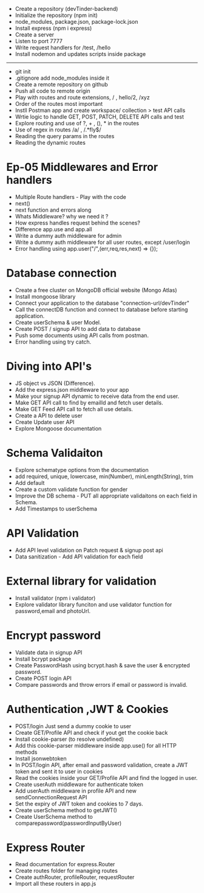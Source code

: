 - Create a repository (devTinder-backend)
- Initialize the repository (npm init)
- node_modules, package.json, package-lock.json
- Install express (npm i express)
- Create a server
- Listen to port 7777
- Write request handlers for /test, /hello
- Install nodemon and updates scripts inside package

--------
- git init
- .gitignore add node_modules inside it
- Create a remote repository on github
- Push all code to remote origin
- Play with routes and route extensions, / , hello/2, /xyz
- Order of the routes most important
- Instll Postman app and create workspace/ collection > test API calls
- Wrtie logic to handle GET, POST, PATCH, DELETE API calls and test
- Explore routing and use of ?, + , (), * in the routes
- Use of regex in routes /a/ , /.*fly$/
- Reading the query params in the routes
- Reading the dynamic routes

 # Ep-05 Middlewares and Error handlers
 - Multiple Route handlers - Play with the code
 - next()
 - next function and errors along 
 - Whats Middleware? why we need it ?
 - How express handles request behind the scenes?
 - Difference app.use and app.all
 - Write a dummy auth middleware for admin
 - Write a dummy auth middleware for all user routes, except /user/login
 - Error handling using app.user("/",(err,req,res,next) => {});

 # Database connection
 - Create a free cluster on MongoDB official website (Mongo Atlas)
 - Install mongoose library 
 - Connect your application to the database "connection-url/devTinder"
 - Call the connectDB function and connect to database before starting application.
 - Create userSchema & user Model.
 - Create POST / signup API to add data to database
 - Push some documents using API calls from postman.
 - Error handling using try catch.

 # Diving into API's
 - JS object vs JSON (Difference).
 - Add the express.json middleware to your app
 - Make your signup API dynamic to receive data from the end user.
 - Make GET API call to find by emailId and fetch user details.
 - Make GET Feed API call to fetch all use details.
 - Create a API to delete user
 - Create Update user API
 - Explore Mongoose documentation

 # Schema Validaiton
 - Explore schematype options from the documentation
 - add required, unique, lowercase, min(Number), minLength(String), trim
 - Add default
 - Create a custom validate function for gender
 - Improve the DB schema - PUT all appropriate validaitons on each field in Schema.
 - Add Timestamps to userSchema
 # API Validation
 - Add API level validation on Patch request & signup post api
 - Data sanitization - Add API validation for each field

 # External library for validation
 - Install validator (npm i validator)
 - Explore validator library funciton and use validator function for password,email and photoUrl.

 # Encrypt password
 - Validate data in signup API
 - Install bcrypt package
 - Create PasswordHash using bcrypt.hash & save the user & encrypted password.
 - Create POST login API
 - Compare passwords and throw errors if email or password is invalid.

 # Authentication ,JWT & Cookies
 - POST/login Just send a dummy cookie to user
 - Create GET/Profile API and check if yout get the cookie back
 - Install cookie-parser (to resolve undefined)
 - Add this cookie-parser middleware inside app.use() for all HTTP methods
 - Install jsonwebtoken
 - In POST/login API, after email and password validation, create a JWT token and sent it to user in cookies
 - Read the cookies inside your GET/Profile API and find the logged in user.
 - Create userAuth middleware for authenticate token
 - Add userAuth middleware in profile API and new sendConnectionRequest API
 - Set the expiry of JWT token and cookies to 7 days.
 - Create userSchema method to getJWT()
 - Create UserSchema method to comparepassword(passwordInputByUser)

 # Express Router
 - Read documentation for express.Router
 - Create routes folder for managing routes
 - Create authRouter, profileRouter, requestRouter
 - Import all these routers in app.js